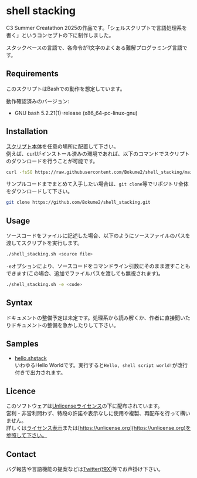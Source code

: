 # shell stacking
C3 Summer Creatathon 2025の作品です。「シェルスクリプトで言語処理系を書く」というコンセプトの下に制作しました。  
  
スタックベースの言語で、各命令が1文字のよくある難解プログラミング言語です。

## Requirements
このスクリプトはBashでの動作を想定しています。  

動作確認済みのバージョン:
  - GNU bash 5.2.21(1)-release (x86_64-pc-linux-gnu)

## Installation
[スクリプト本体](./shell_stacking.sh)を任意の場所に配置して下さい。  
例えば、curlがインストール済みの環境であれば、以下のコマンドでスクリプトのダウンロードを行うことが可能です。
```bash
curl -fsSO https://raw.githubusercontent.com/Bokume2/shell_stacking/main/shell_stacking.sh
```
サンプルコードまでまとめて入手したい場合は、`git clone`等でリポジトリ全体をダウンロードして下さい。
```bash
git clone https://github.com/Bokume2/shell_stacking.git
```

## Usage
ソースコードをファイルに記述した場合、以下のようにソースファイルのパスを渡してスクリプトを実行します。
```bash
./shell_stacking.sh <source file>
```
`-e`オプションにより、ソースコードをコマンドライン引数にそのまま渡すこともできます(この場合、追加でファイルパスを渡しても無視されます)。
```bash
./shell_stacking.sh -e <code>
```

## Syntax
ドキュメントの整備予定は未定です。処理系から読み解くか、作者に直接聞いたりドキュメントの整備を急かしたりして下さい。

## Samples
- [hello.shstack](samples/hello.shstack)  
  いわゆるHello Worldです。実行すると`Hello, shell script world!`が改行付きで出力されます。

## Licence
このソフトウェアは[Unlicenseライセンス](https://unlicense.org)の下に配布されています。  
営利・非営利問わず、特段の許諾や表示なしに使用や複製、再配布を行って構いません。  
詳しくは[ライセンス表示](./UNLICENSE)または[https://unlicense.org](https://unlicense.org)を参照して下さい。

## Contact
バグ報告や言語機能の提案などは[Twitter(現X)](https://x.com/boku_renraku)等でお声掛け下さい。
